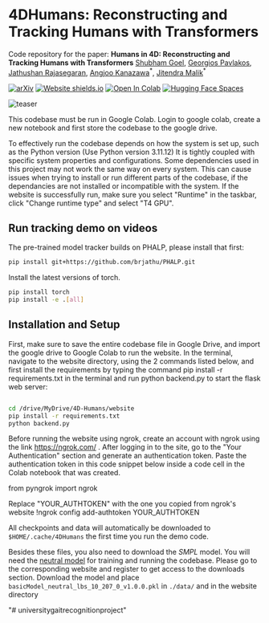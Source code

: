 # 4DHumans: Reconstructing and Tracking Humans with Transformers
Code repository for the paper:
**Humans in 4D: Reconstructing and Tracking Humans with Transformers**
[Shubham Goel](https://people.eecs.berkeley.edu/~shubham-goel/), [Georgios Pavlakos](https://geopavlakos.github.io/), [Jathushan Rajasegaran](http://people.eecs.berkeley.edu/~jathushan/), [Angjoo Kanazawa](https://people.eecs.berkeley.edu/~kanazawa/)<sup>\*</sup>, [Jitendra Malik](http://people.eecs.berkeley.edu/~malik/)<sup>\*</sup>

[![arXiv](https://img.shields.io/badge/arXiv-2305.20091-00ff00.svg)](https://arxiv.org/pdf/2305.20091.pdf)  [![Website shields.io](https://img.shields.io/website-up-down-green-red/http/shields.io.svg)](https://shubham-goel.github.io/4dhumans/)     [![Open In Colab](https://colab.research.google.com/assets/colab-badge.svg)](https://colab.research.google.com/drive/1Ex4gE5v1bPR3evfhtG7sDHxQGsWwNwby?usp=sharing)  [![Hugging Face Spaces](https://img.shields.io/badge/%F0%9F%A4%97%20Hugging%20Face-Spaces-blue)](https://huggingface.co/spaces/brjathu/HMR2.0)


![teaser](assets/teaser.png)

 This codebase must be run in Google Colab. Login to google colab, create a new notebook and first store the codebase to the google drive. 

To effectively run the codebase depends on how the system is set up, such as the Python version (Use Python version 3.11.12) It is tightly coupled with specific system properties and configurations. Some dependencies used in this project may not work the same way on every system. This can cause issues when trying to install or run different parts of the codebase, if the dependancies are not installed or incompatible with the system. If the website is successfully run, make sure you select "Runtime" in the taskbar, click "Change runtime type" and select "T4 GPU". 



## Run tracking demo on videos
The pre-trained model tracker builds on PHALP, please install that first:
```bash
pip install git+https://github.com/brjathu/PHALP.git
```

Install the latest versions of torch. 
```bash
pip install torch
pip install -e .[all]
```


## Installation and Setup
First, make sure to save the entire codebase file in Google Drive, and import the google drive to Google Colab to run the website. In the terminal, navigate to the website directory, using the 2 commands listed below, and first install the requirements by typing the command pip install -r requirements.txt in the terminal and  run python backend.py to start the flask web server: 
```bash

cd /drive/MyDrive/4D-Humans/website
pip install -r requirements.txt
python backend.py

```
Before running the website using ngrok, create an account with ngrok using the link https://ngrok.com/ . After logging in to the site, go to the "Your Authentication" section and generate an authentication token. Paste the authentication token in this code snippet below  inside a code cell in the Colab notebook that was created. 

from pyngrok import ngrok

Replace "YOUR_AUTHTOKEN" with the one you copied from ngrok's website
!ngrok config add-authtoken YOUR_AUTHTOKEN


All checkpoints and data will automatically be downloaded to `$HOME/.cache/4DHumans` the first time you run the demo code.

Besides these files, you also need to download the *SMPL* model. You will need the [neutral model](http://smplify.is.tue.mpg.de) for training and running the codebase. Please go to the corresponding website and register to get access to the downloads section. Download the model and place `basicModel_neutral_lbs_10_207_0_v1.0.0.pkl` in `./data/` and in the website directory



"# universitygaitrecognitionproject" 
